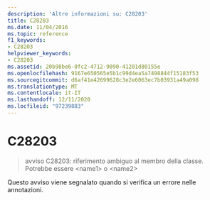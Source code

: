 ```yaml
---
description: 'Altre informazioni su: C28203'
title: C28203
ms.date: 11/04/2016
ms.topic: reference
f1_keywords:
- C28203
helpviewer_keywords:
- C28203
ms.assetid: 20b98be6-0fc2-4712-9090-41201d80155e
ms.openlocfilehash: 9167e650565e5b1c99d4ea5a7498844f15183f53
ms.sourcegitcommit: d6af41e42699628c3e2e6063ec7b03931a49a098
ms.translationtype: MT
ms.contentlocale: it-IT
ms.lasthandoff: 12/11/2020
ms.locfileid: "97239883"
---
```

# <a name="c28203"></a>C28203

> avviso C28203: riferimento ambiguo al membro della classe. Potrebbe essere \<name1> o \<name2>

Questo avviso viene segnalato quando si verifica un errore nelle annotazioni.
